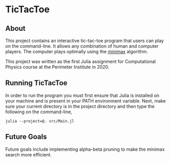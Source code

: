 # TicTacToe

## About

This project contains an interactive tic-tac-toe program that users can play
on the command-line. It allows any combination of human and computer players.
The computer plays optimally using the
[minimax](https://en.wikipedia.org/wiki/Minimax) algorithm.

This project was written as the first Julia assignment for Computational
Physics course at the Perimeter Institute in 2020.

## Running TicTacToe

In order to run the program you must first ensure that Julia is installed on
your machine and is present in your PATH environment variable. Next, make sure
your current directory is in the project directory and then type the following
on the command-line,

	julia --project=@. src/Main.jl

## Future Goals

Future goals include implementing alpha-beta pruning to make the minimax search
more efficient.
